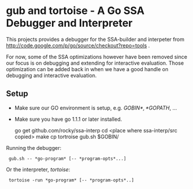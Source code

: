 gub and tortoise - A Go SSA Debugger and Interpreter
============================================================================

This projects provides a debugger for the SSA-builder and interpeter from http://code.google.com/p/go/source/checkout?repo=tools .

For now, some of the SSA optimizations however have been removed since our focus is on debugging and extending for interactive evaluation. Those optimization can be added back in when we have a good handle on debugging and interactive evaluation.

Setup
-----

* Make sure our GO environment is setup, e.g. *$GOBIN*, *$GOPATH*, ...
* Make sure you have go 1.1.1 or later installed.

     go get github.com/rocky/ssa-interp
     cd <place where ssa-interp/src copied>
     make
     cp tortroise gub.sh  $GOBIN/

Running the debugger:

     gub.sh -- *go-program* [-- *program-opts*...]

Or the interpreter, *tortoise*:

     tortoise -run *go-program* [-- *program-opts*..]
